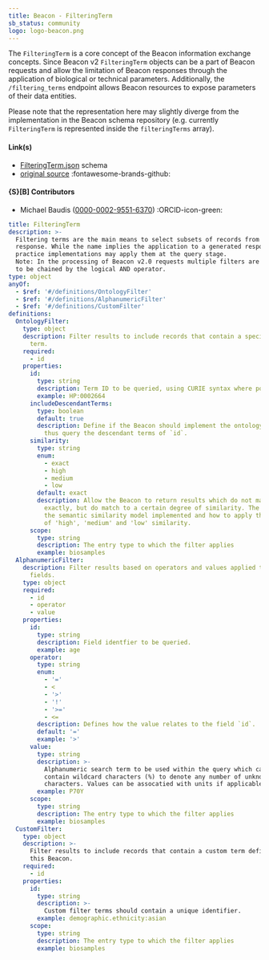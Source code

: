 ```yaml
---
title: Beacon - FilteringTerm
sb_status: community
logo: logo-beacon.png
---
```


The `FilteringTerm` is a core concept of the Beacon information exchange concepts.
Since Beacon v2 `FilteringTerm` objects can be a part of Beacon requests and allow
the limitation of Beacon responses through the application of biological or
technical parameters. Additionally, the `/filtering_terms` endpoint allows Beacon
resources to expose parameters of their data entities.

<!--more-->

Please note that the representation here may slightly diverge from the implementation
in the Beacon schema repository (e.g. currently `FilteringTerm` is represented
inside the `filteringTerms` array).

#### Link(s)

* [FilteringTerm.json](/schema_files/json/Beacon/FilteringTerm.json) schema
* [original source](https://github.com/ga4gh-beacon/beacon-v2/tree/main/framework/src/requests) :fontawesome-brands-github:

#### {S}[B] Contributors

* Michael Baudis ([0000-0002-9551-6370](https://orcid.org/0000-0002-9551-6370)) :ORCID-icon-green:

<!--schema_block_start-->
```yaml
title: FilteringTerm
description: >-
  Filtering terms are the main means to select subsets of records from a Beacon
  response. While the name implies the application to a generated response, in
  practice implementations may apply them at the query stage.
  Note: In the processing of Beacon v2.0 requests multiple filters are assumed
  to be chained by the logical AND operator.
type: object
anyOf:
  - $ref: '#/definitions/OntologyFilter'
  - $ref: '#/definitions/AlphanumericFilter'
  - $ref: '#/definitions/CustomFilter'  
definitions:
  OntologyFilter:
    type: object
    description: Filter results to include records that contain a specific ontology
      term.
    required:
      - id
    properties:
      id:
        type: string
        description: Term ID to be queried, using CURIE syntax where possible.
        example: HP:0002664
      includeDescendantTerms:
        type: boolean
        default: true
        description: Define if the Beacon should implement the ontology hierarchy,
          thus query the descendant terms of `id`.
      similarity:
        type: string
        enum:
          - exact
          - high
          - medium
          - low
        default: exact
        description: Allow the Beacon to return results which do not match the filter
          exactly, but do match to a certain degree of similarity. The Beacon defines
          the semantic similarity model implemented and how to apply the thresholds
          of 'high', 'medium' and 'low' similarity.
      scope:
        type: string
        description: The entry type to which the filter applies
        example: biosamples
  AlphanumericFilter:
    description: Filter results based on operators and values applied to alphanumeric
      fields.
    type: object
    required:
      - id
      - operator
      - value
    properties:
      id:
        type: string
        description: Field identfier to be queried.
        example: age
      operator:
        type: string
        enum:
          - '='
          - <
          - '>'
          - '!'
          - '>='
          - <=
        description: Defines how the value relates to the field `id`.
        default: '='
        example: '>'
      value:
        type: string
        description: >-
          Alphanumeric search term to be used within the query which can
          contain wildcard characters (%) to denote any number of unknown
          characters. Values can be assocatied with units if applicable.
        example: P70Y
      scope:
        type: string
        description: The entry type to which the filter applies
        example: biosamples
  CustomFilter:
    type: object
    description: >-
      Filter results to include records that contain a custom term defined by
      this Beacon.
    required:
      - id
    properties:
      id:
        type: string
        description: >-
          Custom filter terms should contain a unique identifier.
        example: demographic.ethnicity:asian
      scope:
        type: string
        description: The entry type to which the filter applies
        example: biosamples
```
<!--schema_block_end-->
